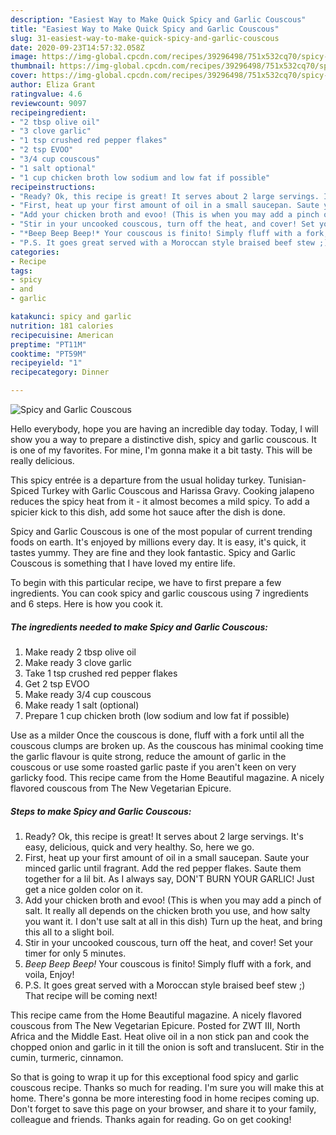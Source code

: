 ```yaml
---
description: "Easiest Way to Make Quick Spicy and Garlic Couscous"
title: "Easiest Way to Make Quick Spicy and Garlic Couscous"
slug: 31-easiest-way-to-make-quick-spicy-and-garlic-couscous
date: 2020-09-23T14:57:32.058Z
image: https://img-global.cpcdn.com/recipes/39296498/751x532cq70/spicy-and-garlic-couscous-recipe-main-photo.jpg
thumbnail: https://img-global.cpcdn.com/recipes/39296498/751x532cq70/spicy-and-garlic-couscous-recipe-main-photo.jpg
cover: https://img-global.cpcdn.com/recipes/39296498/751x532cq70/spicy-and-garlic-couscous-recipe-main-photo.jpg
author: Eliza Grant
ratingvalue: 4.6
reviewcount: 9097
recipeingredient:
- "2 tbsp olive oil"
- "3 clove garlic"
- "1 tsp crushed red pepper flakes"
- "2 tsp EVOO"
- "3/4 cup couscous"
- "1 salt optional"
- "1 cup chicken broth low sodium and low fat if possible"
recipeinstructions:
- "Ready? Ok, this recipe is great! It serves about 2 large servings. It&#39;s easy, delicious, quick and very healthy. So, here we go."
- "First, heat up your first amount of oil in a small saucepan. Saute your minced garlic until fragrant. Add the red pepper flakes. Saute them together for a lil bit. As I always say, DON&#39;T BURN YOUR GARLIC! Just get a nice golden color on it."
- "Add your chicken broth and evoo! (This is when you may add a pinch of salt. It really all depends on the chicken broth you use, and how salty you want it. I don&#39;t use salt at all in this dish) Turn up the heat, and bring this all to a slight boil."
- "Stir in your uncooked couscous, turn off the heat, and cover! Set your timer for only 5 minutes."
- "*Beep Beep Beep!* Your couscous is finito! Simply fluff with a fork, and voila, Enjoy!"
- "P.S. It goes great served with a Moroccan style braised beef stew ;) That recipe will be coming next!"
categories:
- Recipe
tags:
- spicy
- and
- garlic

katakunci: spicy and garlic 
nutrition: 181 calories
recipecuisine: American
preptime: "PT11M"
cooktime: "PT59M"
recipeyield: "1"
recipecategory: Dinner

---
```



![Spicy and Garlic Couscous](https://img-global.cpcdn.com/recipes/39296498/751x532cq70/spicy-and-garlic-couscous-recipe-main-photo.jpg)

Hello everybody, hope you are having an incredible day today. Today, I will show you a way to prepare a distinctive dish, spicy and garlic couscous. It is one of my favorites. For mine, I'm gonna make it a bit tasty. This will be really delicious.

This spicy entrée is a departure from the usual holiday turkey. Tunisian-Spiced Turkey with Garlic Couscous and Harissa Gravy. Cooking jalapeno reduces the spicy heat from it - it almost becomes a mild spicy. To add a spicier kick to this dish, add some hot sauce after the dish is done.

Spicy and Garlic Couscous is one of the most popular of current trending foods on earth. It's enjoyed by millions every day. It is easy, it's quick, it tastes yummy. They are fine and they look fantastic. Spicy and Garlic Couscous is something that I have loved my entire life.


To begin with this particular recipe, we have to first prepare a few ingredients. You can cook spicy and garlic couscous using 7 ingredients and 6 steps. Here is how you cook it.

<!--inarticleads1-->

##### The ingredients needed to make Spicy and Garlic Couscous:

1. Make ready 2 tbsp olive oil
1. Make ready 3 clove garlic
1. Take 1 tsp crushed red pepper flakes
1. Get 2 tsp EVOO
1. Make ready 3/4 cup couscous
1. Make ready 1 salt (optional)
1. Prepare 1 cup chicken broth (low sodium and low fat if possible)


Use as a milder Once the couscous is done, fluff with a fork until all the couscous clumps are broken up. As the couscous has minimal cooking time the garlic flavour is quite strong, reduce the amount of garlic in the couscous or use some roasted garlic paste if you aren&#39;t keen on very garlicky food. This recipe came from the Home Beautiful magazine. A nicely flavored couscous from The New Vegetarian Epicure. 

<!--inarticleads2-->

##### Steps to make Spicy and Garlic Couscous:

1. Ready? Ok, this recipe is great! It serves about 2 large servings. It&#39;s easy, delicious, quick and very healthy. So, here we go.
1. First, heat up your first amount of oil in a small saucepan. Saute your minced garlic until fragrant. Add the red pepper flakes. Saute them together for a lil bit. As I always say, DON&#39;T BURN YOUR GARLIC! Just get a nice golden color on it.
1. Add your chicken broth and evoo! (This is when you may add a pinch of salt. It really all depends on the chicken broth you use, and how salty you want it. I don&#39;t use salt at all in this dish) Turn up the heat, and bring this all to a slight boil.
1. Stir in your uncooked couscous, turn off the heat, and cover! Set your timer for only 5 minutes.
1. *Beep Beep Beep!* Your couscous is finito! Simply fluff with a fork, and voila, Enjoy!
1. P.S. It goes great served with a Moroccan style braised beef stew ;) That recipe will be coming next!


This recipe came from the Home Beautiful magazine. A nicely flavored couscous from The New Vegetarian Epicure. Posted for ZWT III, North Africa and the Middle East. Heat olive oil in a non stick pan and cook the chopped onion and garlic in it till the onion is soft and translucent. Stir in the cumin, turmeric, cinnamon. 

So that is going to wrap it up for this exceptional food spicy and garlic couscous recipe. Thanks so much for reading. I'm sure you will make this at home. There's gonna be more interesting food in home recipes coming up. Don't forget to save this page on your browser, and share it to your family, colleague and friends. Thanks again for reading. Go on get cooking!
